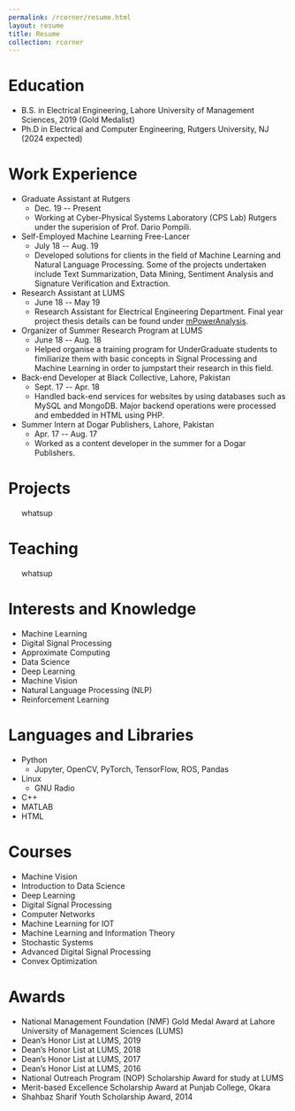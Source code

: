 ```yaml
---
permalink: /rcorner/resume.html
layout: resume
title: Resume
collection: rcorner
---
```


Education
======
* B.S. in Electrical Engineering, Lahore University of Management Sciences, 2019 (Gold Medalist)
* Ph.D in Electrical and Computer Engineering, Rutgers University, NJ (2024 expected)

Work Experience
======
* Graduate Assistant at Rutgers
  * Dec. 19 -- Present
  * Working at Cyber-Physical Systems Laboratory (CPS Lab) Rutgers under the superision of Prof. Dario Pompili.
* Self-Employed Machine Learning Free-Lancer
  * July 18 -- Aug. 19
  * Developed solutions for clients in the field of Machine Learning and Natural Language Processing. Some of the projects undertaken include Text Summarization, Data Mining, Sentiment Analysis and Signature Verification and Extraction.
* Research Assistant at LUMS
  * June 18 -- May 19
  * Research Assistant for Electrical Engineering Department. Final year project thesis details can be found under [mPowerAnalysis](https://khizar-anjum.github.io/posts/2019/05/parkinsons/).
* Organizer of Summer Research Program at LUMS
  * June 18 -- Aug. 18
  * Helped organise a training program for UnderGraduate students to fimiliarize them with basic concepts in Signal Processing and Machine Learning in order to jumpstart their research in this field.
* Back-end Developer at Black Collective, Lahore, Pakistan
  * Sept. 17 -- Apr. 18
  * Handled back-end services for websites by using databases such as MySQL and MongoDB. Major backend operations were processed and embedded in HTML using PHP.
* Summer Intern at Dogar Publishers, Lahore, Pakistan 
  * Apr. 17 -- Aug. 17
  * Worked as a content developer in the summer for a Dogar Publishers.
  
Projects
======
  <ul>whatsup</ul>

Teaching
======
  <ul>whatsup</ul>
  
Interests and Knowledge
======
* Machine Learning
* Digital Signal Processing
* Approximate Computing 
* Data Science
* Deep Learning
* Machine Vision
* Natural Language Processing (NLP)
* Reinforcement Learning

Languages and Libraries
======
* Python
  * Jupyter, OpenCV, PyTorch, TensorFlow, ROS, Pandas
* Linux
  * GNU Radio
* C++
* MATLAB 
* HTML
  
Courses
======
* Machine Vision
* Introduction to Data Science
* Deep Learning
* Digital Signal Processing
* Computer Networks
* Machine Learning for IOT
* Machine Learning and Information Theory
* Stochastic Systems
* Advanced Digital Signal Processing
* Convex Optimization
  
Awards
======
* National Management Foundation (NMF) Gold Medal Award at Lahore University of Management Sciences (LUMS)
* Dean’s Honor List at LUMS, 2019
* Dean’s Honor List at LUMS, 2018
* Dean’s Honor List at LUMS, 2017
* Dean’s Honor List at LUMS, 2016
* National Outreach Program (NOP) Scholarship Award for study at LUMS
* Merit-based Excellence Scholarship Award at Punjab College, Okara
* Shahbaz Sharif Youth Scholarship Award, 2014
